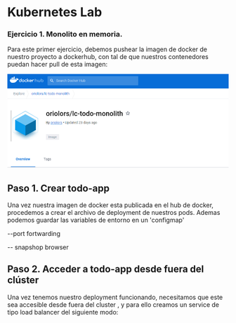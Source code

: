 # Kubernetes Lab 

### Ejercicio 1. Monolito en memoria.

Para este primer ejercicio, debemos pushear la imagen de docker de nuestro proyecto a dockerhub, con tal de que nuestros contenedores puedan hacer pull de esta imagen:

![image info](pics-md/ejercicio1-0.png)

## Paso 1. Crear todo-app

Una vez nuestra imagen de docker esta publicada en el hub de docker, procedemos a crear el archivo de deployment de nuestros pods. Ademas podemos guardar las variables de entorno en un 'configmap'


--port fortwarding 

-- snapshop browser

 ## Paso 2. Acceder a todo-app desde fuera del clúster

 Una vez tenemos nuestro deployment funcionando, necesitamos que este sea accesible desde fuera del cluster , y para ello creamos un service de tipo load balancer del siguiente modo: 



